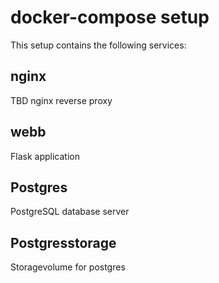 # docker-compose setup
This setup contains the following services:

## nginx
TBD
nginx reverse proxy

## webb
Flask application

## Postgres
PostgreSQL database server

## Postgresstorage
Storagevolume for postgres